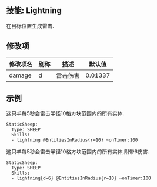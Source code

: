 技能: Lightning
--------------------------

在目标位置生成雷击.

修改项
----------

| 修改项名 | 别称    | 描述                                                                                                    | 默认值 |
|-----------|------------|----------------------------------------------------------------------------------------------------------------|---------------|
| damage | d | 雷击伤害 | 0.01337 |

示例
--------

这只羊每5秒会雷击半径10格方块范围内的所有实体.

    StaticSheep:
      Type: SHEEP
      Skills:
      - lightning @EntitiesInRadius{r=10} ~onTimer:100

这只羊每5秒会雷击半径10格方块范围内的所有实体,附带6伤害.

    StaticSheep:
      Type: SHEEP
      Skills:
      - lightning{d=6} @EntitiesInRadius{r=10} ~onTimer:100